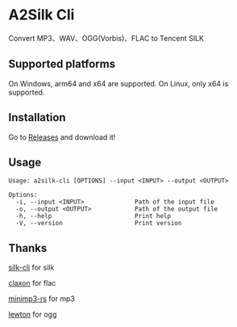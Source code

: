 # A2Silk Cli

Convert MP3、WAV、OGG(Vorbis)、FLAC to Tencent SILK

## Supported platforms

On Windows, arm64 and x64 are supported. On Linux, only x64 is supported.

## Installation

Go to [Releases](https://github.com/super1207/a2silk-cli/releases) and download it!

<!--
Using [Nix](https://nixos.org/download.html):
```bash
nix-shell -p silk-cli
```
-->

## Usage

```
Usage: a2silk-cli [OPTIONS] --input <INPUT> --output <OUTPUT>

Options:
  -i, --input <INPUT>              Path of the input file
  -o, --output <OUTPUT>            Path of the output file
  -h, --help                       Print help
  -V, --version                    Print version
```

## Thanks

[silk-cli](https://github.com/idranme/silk-cli) for silk

[claxon](https://github.com/ruuda/claxon) for flac

[minimp3-rs](https://github.com/germangb/minimp3-rs) for mp3

[lewton](https://github.com/RustAudio/lewton) for ogg
